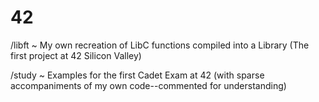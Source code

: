 # 42

/libft  ~ My own recreation of LibC functions compiled into a Library 
          (The first project at 42 Silicon Valley)
  
/study  ~ Examples for the first Cadet Exam at 42
          (with sparse accompaniments of my own code--commented for understanding)
